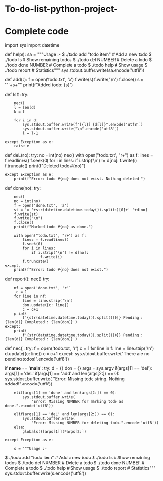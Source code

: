 # To-do-list-python-project-
# Complete code
import sys
import datetime
 
 
def help():
    sa = """Usage :-
$ ./todo add "todo item"  # Add a new todo
$ ./todo ls               # Show remaining todos
$ ./todo del NUMBER       # Delete a todo
$ ./todo done NUMBER      # Complete a todo
$ ./todo help             # Show usage
$ ./todo report           # Statistics"""
    sys.stdout.buffer.write(sa.encode('utf8'))
 
 
def add(s):
    f = open('todo.txt', 'a')
    f.write(s)
    f.write("\n")
    f.close()
    s = '"'+s+'"'
    print(f"Added todo: {s}")
 
 
def ls():
    try:
 
        nec()
        l = len(d)
        k = l
 
        for i in d:
            sys.stdout.buffer.write(f"[{l}] {d[l]}".encode('utf8'))
            sys.stdout.buffer.write("\n".encode('utf8'))
            l = l-1
 
    except Exception as e:
        raise e
 
 
def deL(no):
    try:
        no = int(no)
        nec()
        with open("todo.txt", "r+") as f:
            lines = f.readlines()
            f.seek(0)
            for i in lines:
                if i.strip('\n') != d[no]:
                    f.write(i)
            f.truncate()
        print(f"Deleted todo #{no}")
 
    except Exception as e:
        print(f"Error: todo #{no} does not exist. Nothing deleted.")
 
 
def done(no):
    try:
 
        nec()
        no = int(no)
        f = open('done.txt', 'a')
        st = 'x '+str(datetime.datetime.today()).split()[0]+' '+d[no]
        f.write(st)
        f.write("\n")
        f.close()
        print(f"Marked todo #{no} as done.")
         
        with open("todo.txt", "r+") as f:
            lines = f.readlines()
            f.seek(0)
            for i in lines:
                if i.strip('\n') != d[no]:
                    f.write(i)
            f.truncate()
    except:
        print(f"Error: todo #{no} does not exist.")
 
 
def report():
    nec()
    try:
 
        nf = open('done.txt', 'r')
         c = 1
        for line in nf:
            line = line.strip('\n')
            don.update({c: line})
            c = c+1
        print(
            f'{str(datetime.datetime.today()).split()[0]} Pending : {len(d)} Completed : {len(don)}')
    except:
        print(
            f'{str(datetime.datetime.today()).split()[0]} Pending : {len(d)} Completed : {len(don)}')
 
 
def nec():
    try:
        f = open('todo.txt', 'r')
        c = 1
        for line in f:
            line = line.strip('\n')
            d.update({c: line})
            c = c+1
    except:
        sys.stdout.buffer.write("There are no pending todos!".encode('utf8'))
 
 
if __name__ == '__main__':
    try:
        d = {}
        don = {}
        args = sys.argv
        if(args[1] == 'del'):
            args[1] = 'deL'
        if(args[1] == 'add' and len(args[2:]) == 0):
            sys.stdout.buffer.write(
                "Error: Missing todo string. Nothing added!".encode('utf8'))
 
        elif(args[1] == 'done' and len(args[2:]) == 0):
            sys.stdout.buffer.write(
                "Error: Missing NUMBER for marking todo as done.".encode('utf8'))
 
        elif(args[1] == 'deL' and len(args[2:]) == 0):
            sys.stdout.buffer.write(
                "Error: Missing NUMBER for deleting todo.".encode('utf8'))
        else:
            globals()[args[1]](*args[2:])
 
    except Exception as e:
 
        s = """Usage :-
$ ./todo add "todo item"  # Add a new todo
$ ./todo ls               # Show remaining todos
$ ./todo del NUMBER       # Delete a todo
$ ./todo done NUMBER      # Complete a todo
$ ./todo help             # Show usage
$ ./todo report           # Statistics"""
        sys.stdout.buffer.write(s.encode('utf8'))
